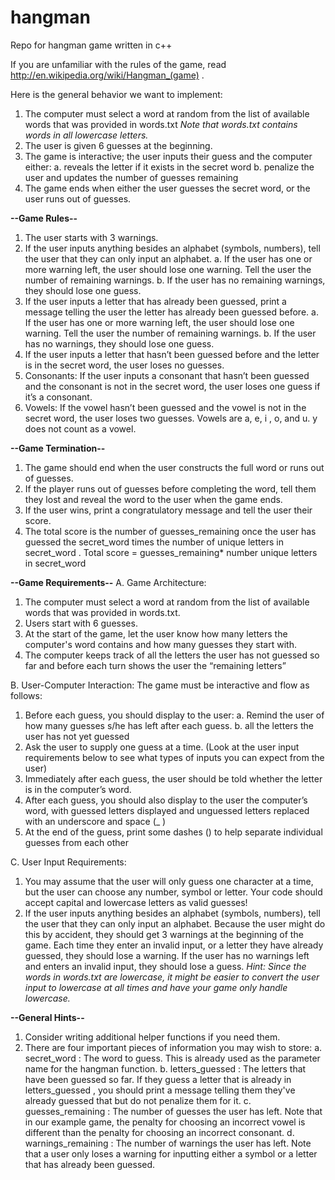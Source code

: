# hangman
Repo for hangman game written in c++

If you are unfamiliar with the rules of
the game, read
http://en.wikipedia.org/wiki/Hangman_(game) .

Here is the general behavior we want to implement:
1. The computer must select a word at random from the list of available words that was provided in words.txt
_Note that words.txt contains words in all lowercase letters._
2. The user is given 6 guesses at the beginning.
3. The game is interactive; the user inputs their guess and the computer either:
  a. reveals the letter if it exists in the secret word
  b. penalize the user and updates the number of guesses remaining
4. The game ends when either the user guesses the secret word, or the user runs out of guesses.

**--Game Rules--**
1. The user starts with 3 warnings.
2. If the user inputs anything besides an alphabet (symbols, numbers), tell the user that they can only input an alphabet.
  a. If the user has one or more warning left, the user should lose one warning. Tell the user the number of remaining warnings.
  b. If the user has no remaining warnings, they should lose one guess.
3. If the user inputs a letter that has already been guessed, print a message telling the user the letter has already been guessed before.
  a. If the user has one or more warning left, the user should lose one warning. Tell the user the number of remaining warnings.
  b. If the user has no warnings, they should lose one guess.
4. If the user inputs a letter that hasn’t been guessed before and the letter is in the secret word, the user loses no guesses.
5. Consonants: If the user inputs a consonant that hasn’t been guessed and the consonant is not in the secret word, the user loses one guess if it’s a consonant.
6. Vowels: If the vowel hasn’t been guessed and the vowel is not in the secret word, the user loses two guesses. Vowels are a, e, i , o, and u. y does not count as a vowel.

**--Game Termination--**
1. The game should end when the user constructs the full word or runs out of guesses.
2. If the player runs out of guesses before completing the word, tell them they lost and reveal the word
to the user when the game ends.
3. If the user wins, print a congratulatory message and tell the user their score.
4. The total score is the number of guesses_remaining once the user has guessed the secret_word times
the number of unique letters in secret_word .
Total score = guesses_remaining* number unique letters in secret_word

**--Game Requirements--**
A. Game Architecture:
1. The computer must select a word at random from the list of available words that was provided in words.txt.
2. Users start with 6 guesses.
3. At the start of the game, let the user know how many letters the computer's word contains and how many guesses they start with.
4. The computer keeps track of all the letters the user has not guessed so far and before each turn shows the user the “remaining letters”

B. User-Computer Interaction:
The game must be interactive and flow as follows:
1. Before each guess, you should display to the user:
  a. Remind the user of how many guesses s/he has left after each guess.
  b. all the letters the user has not yet guessed
2. Ask the user to supply one guess at a time. (Look at the user input requirements below to see what types of inputs you can expect from the user)
3. Immediately after each guess, the user should be told whether the letter is in the computer’s word.
4. After each guess, you should also display to the user the computer’s word, with guessed letters displayed and unguessed letters replaced with an underscore and space (_ )
5. At the end of the guess, print some dashes () to help separate individual guesses from each other

C. User Input Requirements:
1. You may assume that the user will only guess one character at a time, but the user can choose any number, symbol or letter. Your code should accept capital and lowercase letters as valid guesses!
2. If the user inputs anything besides an alphabet (symbols, numbers), tell the user that they can only input an alphabet. Because the user might do this by accident, they should get 3 warnings at the beginning of the game. Each time they enter an invalid input, or a letter they have already guessed, they should lose a warning. If the user has no warnings left and enters an invalid input, they should lose a guess.
  _Hint: Since the words in words.txt are lowercase, it might be easier to convert the user input to lowercase at all times and have your game only handle lowercase._

**--General Hints--**
1. Consider writing additional helper functions if you need them.
2. There are four important pieces of information you may wish to store:
  a. secret_word : The word to guess. This is already used as the parameter name for the hangman function.
  b. letters_guessed : The letters that have been guessed so far. If they guess a letter that is already in letters_guessed , you should print a message telling them they've already guessed that but do not penalize them for it.
  c. guesses_remaining : The number of guesses the user has left. Note that in our example game, the penalty for choosing an incorrect vowel is different than the penalty for choosing an incorrect consonant.
  d. warnings_remaining : The number of warnings the user has left. Note that a user only loses a warning for inputting either a symbol or a letter that has already been guessed.
